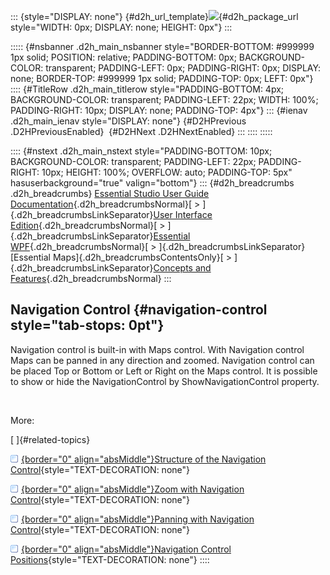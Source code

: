 ::: {style="DISPLAY: none"}
[](ms-xhelp:///?Id=d2h_url_template){#d2h_url_template}![](!package_url!){#d2h_package_url style="WIDTH: 0px; DISPLAY: none; HEIGHT: 0px"}
:::

::::: {#nsbanner .d2h_main_nsbanner style="BORDER-BOTTOM: #999999 1px solid; POSITION: relative; PADDING-BOTTOM: 0px; BACKGROUND-COLOR: transparent; PADDING-LEFT: 0px; PADDING-RIGHT: 0px; DISPLAY: none; BORDER-TOP: #999999 1px solid; PADDING-TOP: 0px; LEFT: 0px"}
:::: {#TitleRow .d2h_main_titlerow style="PADDING-BOTTOM: 4px; BACKGROUND-COLOR: transparent; PADDING-LEFT: 22px; WIDTH: 100%; PADDING-RIGHT: 10px; DISPLAY: none; PADDING-TOP: 4px"}
::: {#ienav .d2h_main_ienav style="DISPLAY: none"}
[](ms-xhelp:///?Id=b529e579-f085-480a-b1f9-2464139d2320){#D2HPrevious .D2HPreviousEnabled}  [](ms-xhelp:///?Id=424dbcc5-43a2-439f-8d36-954d89638226){#D2HNext .D2HNextEnabled}
:::
::::
:::::

:::: {#nstext .d2h_main_nstext style="PADDING-BOTTOM: 10px; BACKGROUND-COLOR: transparent; PADDING-LEFT: 22px; PADDING-RIGHT: 10px; HEIGHT: 100%; OVERFLOW: auto; PADDING-TOP: 5px" hasuserbackground="true" valign="bottom"}
::: {#d2h_breadcrumbs .d2h_breadcrumbs}
[Essential Studio User Guide Documentation](ms-xhelp:///?Id=12457748-09e3-4d74-a240-8e049cedf030){.d2h_breadcrumbsNormal}[ \> ]{.d2h_breadcrumbsLinkSeparator}[User Interface Edition](ms-xhelp:///?Id=c29296b7-531c-413b-a0ec-488ca1f7f669){.d2h_breadcrumbsNormal}[ \> ]{.d2h_breadcrumbsLinkSeparator}[Essential WPF](ms-xhelp:///?Id=7f4f82c5-151c-4262-94d0-75c4626c77bc){.d2h_breadcrumbsNormal}[ \> ]{.d2h_breadcrumbsLinkSeparator}[Essential Maps]{.d2h_breadcrumbsContentsOnly}[ \> ]{.d2h_breadcrumbsLinkSeparator}[Concepts and Features](ms-xhelp:///?Id=11705b50-1209-46fb-bfde-18237d32998e){.d2h_breadcrumbsNormal}
:::

## Navigation Control {#navigation-control style="tab-stops: 0pt"}

Navigation control is built-in with Maps control. With Navigation control Maps can be panned in any direction and zoomed. Navigation control can be placed Top or Bottom or Left or Right on the Maps control. It is possible to show or hide the NavigationControl by ShowNavigationControl property.

 

More:

[ ]{#related-topics}

[![](button.gif){border="0" align="absMiddle"}Structure of the Navigation Control](ms-xhelp:///?Id=424dbcc5-43a2-439f-8d36-954d89638226){style="TEXT-DECORATION: none"}

[![](button.gif){border="0" align="absMiddle"}Zoom with Navigation Control](ms-xhelp:///?Id=fea74a83-70ee-4735-bcc2-e11c521ef910){style="TEXT-DECORATION: none"}

[![](button.gif){border="0" align="absMiddle"}Panning with Navigation Control](ms-xhelp:///?Id=51258ee9-7f5e-4c50-86cc-b498fd5fe978){style="TEXT-DECORATION: none"}

[![](button.gif){border="0" align="absMiddle"}Navigation Control Positions](ms-xhelp:///?Id=0f10abd5-0761-45ee-8293-ed283a7cdfee){style="TEXT-DECORATION: none"}
::::
